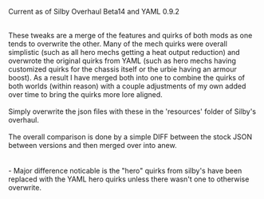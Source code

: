Current as of Silby Overhaul Beta14 and YAML 0.9.2<br><br>

These tweaks are a merge of the features and quirks of both mods as one tends to overwrite the other. Many of the mech quirks were overall simplistic (such as all hero mechs getting a heat output reduction) and overwrote the original quirks from YAML (such as hero mechs having customized quirks for the chassis itself or the urbie having an armour boost). As a result I have merged both into one to combine the quirks of both worlds (within reason) with a couple adjustments of my own added over time to bring the quirks more lore aligned.<br><br>Simply overwrite the json files with these in the 'resources' folder of Silby's overhaul.<br><br>The overall comparison is done by a simple DIFF between the stock JSON between versions and then merged over into anew.<br><br><br>- Major difference noticable is the "hero" quirks from silby's have been replaced with the YAML hero quirks unless there wasn't one to otherwise overwrite.
